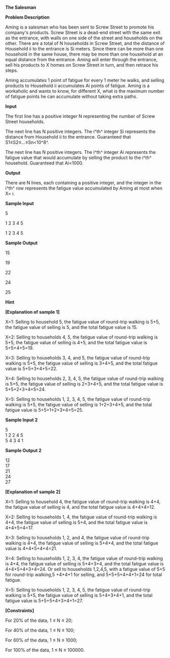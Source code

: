 **The Salesman**

**Problem Description**

Aming is a salesman who has been sent to Screw Street to promote his company's products. Screw Street is a dead-end street with the same exit as the entrance, with walls on one side of the street and households on the other. There are a total of N households in Screw Street, and the distance of Household ii to the entrance is Si meters. Since there can be more than one household in the same house, there may be more than one household at an equal distance from the entrance. Aming will enter through the entrance, sell his products to X homes on Screw Street in turn, and then retrace his steps.

Aming accumulates 1 point of fatigue for every 1 meter he walks, and selling products to Household ii accumulates Ai points of fatigue. Aming is a workaholic and wants to know, for different X, what is the maximum number of fatigue points he can accumulate without taking extra paths.

**Input**

The first line has a positive integer N representing the number of Screw Street households.

The next line has N positive integers. The i^th^ integer Si represents the distance from Household ii to the entrance. Guaranteed that S1≤S2≤...≤Sn\<10^8^.

The next line has N positive integers. The i^th^ integer Ai represents the fatigue value that would accumulate by selling the product to the i^th^ household. Guaranteed that Ai\<1000.

**Output**

There are N lines, each containing a positive integer, and the integer in the i^th^ row represents the fatigue value accumulated by Aming at most when X= i.

**Sample Input**

5

1 2 3 4 5

1 2 3 4 5

**Sample Output**

15

19

22

24

25

**Hint**

**\[Explanation of sample 1\]**

X=1: Selling to household 5, the fatigue value of round-trip walking is 5+5, the fatigue value of selling is 5, and the total fatigue value is 15.

X=2: Selling to households 4, 5, the fatigue value of round-trip walking is 5+5, the fatigue value of selling is 4+5, and the total fatigue value is 5+5+4+5=19.

X=3: Selling to households 3, 4, and 5, the fatigue value of round-trip walking is 5+5, the fatigue value of selling is 3+4+5, and the total fatigue value is 5+5+3+4+5=22.

X=4: Selling to households 2, 3, 4, 5, the fatigue value of round-trip walking is 5+5, the fatigue value of selling is 2+3+4+5, and the total fatigue value is 5+5+2+3+4+5=24.

X=5: Selling to households 1, 2, 3, 4, 5, the fatigue value of round-trip walking is 5+5, the fatigue value of selling is 1+2+3+4+5, and the total fatigue value is 5+5+1+2+3+4+5=25.

**Sample Input 2**

5\
1 2 2 4 5\
5 4 3 4 1

**Sample Output 2**

12\
17\
21\
24\
27

**\[Explanation of sample 2\]**

X=1: Selling to household 4, the fatigue value of round-trip walking is 4+4, the fatigue value of selling is 4, and the total fatigue value is 4+4+4=12.

X=2: Selling to households 1, 4, the fatigue value of round-trip walking is 4+4, the fatigue value of selling is 5+4, and the total fatigue value is 4+4+5+4=17.

X=3: Selling to households 1, 2, and 4, the fatigue value of round-trip walking is 4+4, the fatigue value of selling is 5+4+4, and the total fatigue value is 4+4+5+4+4=21.

X=4: Selling to households 1, 2, 3, 4, the fatigue value of round-trip walking is 4+4, the fatigue value of selling is 5+4+3+4, and the total fatigue value is 4+4+5+4+3+4=24. Or sell to households 1,2,4,5, with a fatigue value of 5+5 for round-trip walking,5 +4+4+1 for selling, and 5+5+5+4+4+1=24 for total fatigue.

X=5: Selling to households 1, 2, 3, 4, 5, the fatigue value of round-trip walking is 5+5, the fatigue value of selling is 5+4+3+4+1, and the total fatigue value is 5+5+5+4+3+4+1=27.

**\[Constraints\]**

For 20% of the data, 1 ≤ N ≤ 20;

For 40% of the data, 1 ≤ N ≤ 100;

For 60% of the data, 1 ≤ N ≤ 1000;

For 100% of the data, 1 ≤ N ≤ 100000.
